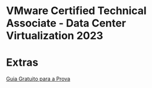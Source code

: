 # VMware Certified Technical Associate - Data Center Virtualization 2023 

# Extras

[Guia Gratuito para a Prova](https://www.vladan.fr/free-vmware-vcta-study-guide/)